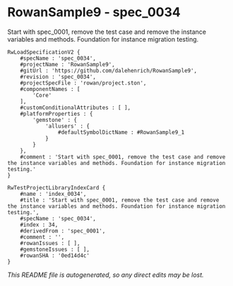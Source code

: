 # RowanSample9 - spec_0034
Start with spec_0001, remove the test case and remove the instance variables and methods. Foundation for instance migration testing.
```
RwLoadSpecificationV2 {
	#specName : 'spec_0034',
	#projectName : 'RowanSample9',
	#gitUrl : 'https://github.com/dalehenrich/RowanSample9',
	#revision : 'spec_0034',
	#projectSpecFile : 'rowan/project.ston',
	#componentNames : [
		'Core'
	],
	#customConditionalAttributes : [ ],
	#platformProperties : {
		'gemstone' : {
			'allusers' : {
				#defaultSymbolDictName : #RowanSample9_1
			}
		}
	},
	#comment : 'Start with spec_0001, remove the test case and remove the instance variables and methods. Foundation for instance migration testing.'
}

RwTestProjectLibraryIndexCard {
	#name : 'index_0034',
	#title : 'Start with spec_0001, remove the test case and remove the instance variables and methods. Foundation for instance migration testing.',
	#specName : 'spec_0034',
	#index : 34,
	#derivedFrom : 'spec_0001',
	#comment : '',
	#rowanIssues : [ ],
	#gemstoneIssues : [ ],
	#rowanSHA : '0ed14d4c'
}
```

*This README file is autogenerated, so any direct edits may be lost.*
